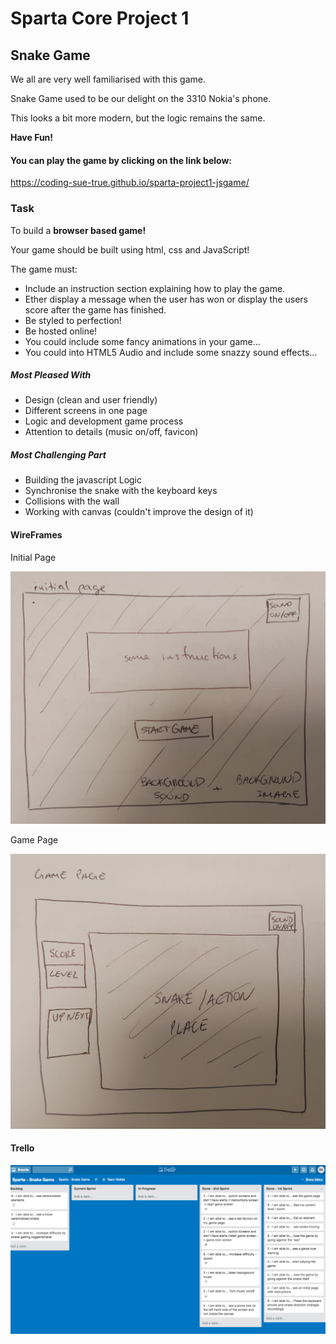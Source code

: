 # Sparta Core Project 1
## Snake Game

We all are very well familiarised with this game.

Snake Game used to be our delight on the 3310 Nokia's phone.

This looks a bit more modern, but the logic remains the same.

__Have Fun!__

#### You can play the game by clicking on the link below:
https://coding-sue-true.github.io/sparta-project1-jsgame/

### Task

To build a **browser based game!**

Your game should be built using html, css and JavaScript!

The game must:
* Include an instruction section explaining how to play the game.
* Ether display a message when the user has won or display the users score after the game has finished.
* Be styled to perfection!
* Be hosted online!
* You could include some fancy animations in your game...
* You could into HTML5 Audio and include some snazzy sound effects...

##### Most Pleased With
- Design (clean and user friendly)
- Different screens in one page
- Logic and development game process
- Attention to details (music on/off, favicon)

##### Most Challenging Part
- Building the javascript Logic
- Synchronise the snake with the keyboard keys
- Collisions with the wall
- Working with canvas (couldn't improve the design of it)

#### WireFrames
Initial Page

![wireframe1](/images/wireframe1.jpg)

Game Page

![wireframe2](/images/wireframe2.jpg)

#### Trello

![trelloboard](/images/trelloboard.png)
